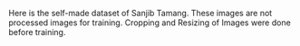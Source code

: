 Here is the self-made dataset of Sanjib Tamang. These images are not processed images for training. Cropping and Resizing of Images were done before training.
